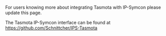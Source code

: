 For users knowing more about integrating Tasmota with IP-Symcon please update this page.

The Tasmota IP-Symcon interface can be found at https://github.com/Schnittcher/IPS-Tasmota